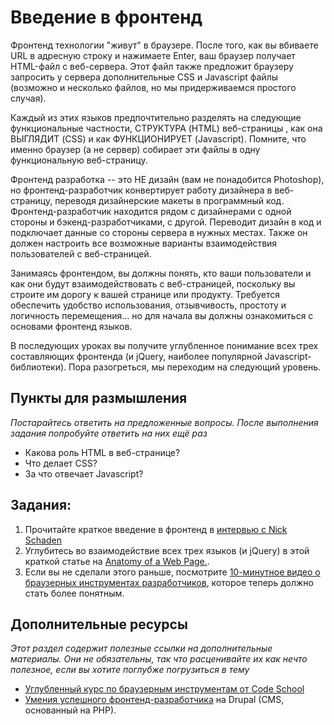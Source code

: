 # Введение в фронтенд

Фронтенд технологии "живут" в браузере. После того, как вы вбиваете URL в адресную строку и нажимаете Enter, ваш браузер получает HTML-файл с веб-сервера. Этот файл также предложит браузеру запросить у сервера дополнительные CSS и Javascript файлы (возможно и несколько файлов, но мы придерживаемся простого случая).

Каждый из этих языков предпочтительно разделять на следующие функциональные частности, СТРУКТУРА (HTML) веб-страницы , как она ВЫГЛЯДИТ (CSS) и как ФУНКЦИОНИРУЕТ (Javascript). Помните, что именно браузер (а не сервер) собирает эти файлы в одну функциональную веб-страницу.

Фронтенд разработка -- это НЕ дизайн (вам не понадобится Photoshop), но фронтенд-разработчик конвертирует работу дизайнера в веб-страницу, переводя дизайнерские макеты в программный код. Фронтенд-разработчик находится рядом с дизайнерами с одной стороны и бэкенд-разработчиками, с другой. Переводит дизайн в код и подключает данные со стороны сервера в нужных местах. Также он должен настроить все возможные варианты взаимодействия пользователей с веб-страницей.

Занимаясь фронтендом, вы должны понять, кто ваши пользователи и как они будут взаимодействовать с веб-страницей, поскольку вы строите им дорогу к вашей странице или продукту. Требуется обеспечить удобство использования, отзывчивость, простоту и логичность перемещения... но для начала вы должны ознакомиться с основами фронтенд языков.

В последующих уроках вы получите углубленное понимание всех трех составляющих фронтенда (и jQuery, наиболее популярной Javascript-библиотеки). Пора разогреться, мы переходим на следующий уровень.

## Пункты для размышления

*Постарайтесь ответить на предложенные вопросы. После выполнения задания попробуйте ответить на них ещё раз*


* Какова роль HTML в веб-странице?
* Что делает CSS?
* За что отвечает Javascript?

## Задания:

1. Прочитайте краткое введение в фронтенд в [интервью с Nick Schaden](http://blog.generalassemb.ly/what-is-front-end-web-development/)
2. Углубитесь во взаимодействие всех трех языков (и jQuery) в этой краткой статье на [Anatomy of a Web Page.](http://learn.jquery.com/javascript-101/getting-started/).
3. Если вы не сделали этого раньше, посмотрите [10-минутное видео о браузерных инструментах разработчиков](http://www.youtube.com/watch?v=z1TkfcC53G0), которое теперь должно стать более понятным.

## Дополнительные ресурсы

*Этот раздел содержит полезные ссылки на дополнительные материалы. Они не обязательны, так что расценивайте их как нечто полезное, если вы хотите поглубже погрузиться в тему*

* [Углубленный курс по браузерным инструментам от Code School](http://discover-devtools.codeschool.com/)
* [Умения успешного фронтенд-разработчика](https://drupal.org/node/1245650) на Drupal (CMS, основанный на PHP).
